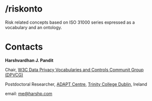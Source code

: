 # /riskonto

Risk related concepts based on ISO 31000 series expressed as a vocabulary and an ontology.

# Contacts

**Harshvardhan J. Pandit**

Chair, [W3C Data Privacy Vocabularies and Controls Communit Group (DPVCG)](https://www.w3.org/community/dpvcg/)

Postdoctoral Researcher, [ADAPT Centre](https://www.adaptcentre.ie/), [Trinity College Dublin](https://www.tcd.ie/), Ireland

email: [me@harshp.com](mailto:me@harshp.com)
